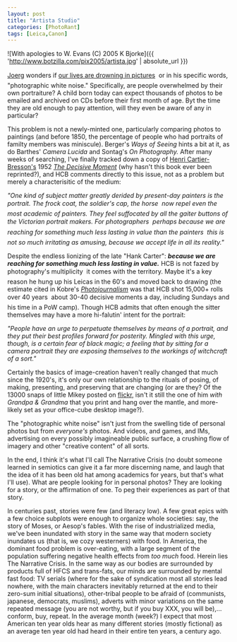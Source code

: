 ```yaml
---
layout: post
title: "Artista Studio"
categories: [PhotoRant]
tags: [Leica,Canon]
---
```



![With apologies to W. Evans (C) 2005 K Bjorke]({{ 'http://www.botzilla.com/pix2005/artista.jpg' | absolute_url }})


<a href="http://www.jmcolberg.com/weblog/">Joerg</a> wonders if <a href="http://www.jmcolberg.com/weblog/archives/001537.html">our lives are drowning in pictures</a> &#151; or in his specific words, "photographic white noise." Specifically, are people overwhelmed by their own portraiture? A child born today can expect thousands of photos to be emailed and archived on CDs before their first month of age. Byt the time they are old enough to pay attention, will they even be aware of any in particular?

This problem is not a newly-minted one, particularly comparing photos to paintings (and before 1850, the percentage of people who had portraits of familty members was miniscule). Berger's <cite>Ways of Seeing</cite> hints a bit at it, as do Barthes' <cite>Camera Lucida</cite> and Sontag's <cite>On Photography.</cite> After many weeks of searching, I've finally tracked down a copy of <a href="http://www.magnumphotos.com/c/htm/FramerT_MAG.aspx?Stat=Portfolio_DocThumb&V=CDocT&E=2TYRYD1D518O&DT=ALB">Henri Cartier-Bresson's</a> 1952 <a href="http://www.photoeye.com/auctions/Auction.cfm?id=5"><cite>The Decisive Moment</cite></a> (why hasn't this book ever been reprinted?), and HCB comments directly to this issue, not as a problem but merely a characterisitic of the medium:

<!--more-->
<i>"One kind of subject matter greatly derided by present-day painters is the portrait. The frock coat, the soldier's cap, the horse &#151; now repel even the most academic of painters. They feel suffocated by all the gaiter buttons of the Victorian portrait makers. For photographers &#151; perhaps because we are reaching for something much less lasting in value than the painters &#151; this is not so much irritating as amusing, because we accept life in all its reality."</i>

Despite the endless lionizing of the late "Hank Carter": <b><i>because we are reaching for something much less lasting in value.</i></b> HCB is not fazed by photography's multiplicity &#151; it comes with the territory. Maybe it's a key reason he hung up his Leicas in the 60's and moved back to drawing (the estimate cited in Kobre's <a href="http://www.photoeye.com/templates/mShowDetailsbycat.cfm?Catalog=FO129"><cite>Photojournalism</cite></a> was that HCB shot 15,000+ rolls over 40 years &#151; about 30-40 decisive moments a day, including Sundays and his time in a PoW camp). Though HCB admits that often enough the sitter themselves may have a more hi-falutin' intent for the portrait:

<i>"People have an urge to perpetuate themselves by means of a portrait, and they put their best profiles forward for posterity. Mingled with this urge, though, is a certain fear of black magic; a feeling that by sitting for a camera portrait they are exposing themselves to the workings of witchcraft of a sort."</i>

Certainly the basics of image-creation haven't really changed that much since the 1920's, it's only our own relationship to the rituals of posing, of making, presenting, and preserving that are changing (or are they? Of the 13000 snaps of little Mikey posted on <a href="http://www.flickr.com/photos/bjorke/">flickr,</a> isn't it still the one of him <i>with Grandpa &amp; Grandma</i> that you print and hang over the mantle, and more-likely set as your office-cube desktop image?).

The "photographic white noise" isn't just from the swelling tide of personal photos but from <i>everyone's</i> photos. And videos, and games, and IMs, advertising on every possibly imagineable public surface, a crushing flow of imagery and other "creative content" of all sorts.

In the end, I think it's what I'll call The Narrative Crisis (no doubt someone learned in semiotics can give it a far more discerning name, and laugh that the idea of it has been old hat among academics for years, but that's what I'll use). What are people looking for in personal photos? They are looking for a story, or the affirmation of one. To peg their experiences as part of that story.

In centuries past, stories were few (and literacy low). A few great epics with a few choice subplots were enough to organize whole societies: say, the story of Moses, or Aesop's fables. With the rise of industrialized media, we've been inundated with story in the same way that modern society inundates us (that is, we cozy westerners) with food. In America, the dominant food problem is over-eating, with a large segment of the population suffering negative health effects from <i>too much</i> food. Herein lies The Narrative Crisis. In the same way as our bodies are surrounded by products full of HFCS and trans-fats, our minds are surrounded by mental fast food: TV serials (where for the sake of syndication most all stories lead nowhere, with the main characters inevitably returned at the end to their zero-sum initial situations), other-tribal people to be afraid of (communists, japanese, democrats, muslims), adverts with minor variations on the same repeated message (you are not worthy, but if you buy XXX, you will be),... conform, buy, repeat. In the average month (week?) I expect that most American ten year olds hear as many different stories (mostly fictional) as an average ten year old had heard in their entire ten years, a century ago.
